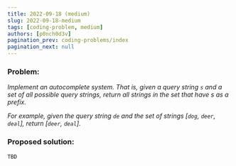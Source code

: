 ```yaml
---
title: 2022-09-18 (medium)
slug: 2022-09-18-medium
tags: [coding-problem, medium]
authors: [p0nch0d3v]
pagination_prev: coding-problems/index
pagination_next: null
---
```

### Problem:
*Implement an autocomplete system. That is, given a query string `s` and a set of all possible query strings, return all strings in the set that have s as a prefix.*

*For example, given the query string `de` and the set of strings [`dog`, `deer`, `deal`], return [`deer`, `deal`].*

### Proposed solution:
```TBD```

